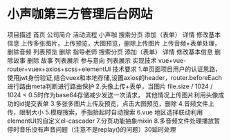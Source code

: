 # 小声咖第三方管理后台网站

项目描述
首页
	公司简介
	活动流程
小声咖
	搜索分页
	添加（表单）
	详情
		修改基本信息
		上传多张图片，上传预览，大图预览，删除上传图片
		上传音频+表单处理，删除音频
		列表预览
	删除
指导老师
	搜索分页
	添加（表单）
	详情
		修改基本信息
		删除故事
	删除
故事
	列表展示
参与意向
	列表展示
实现技术 vue+vue-router+vuex+axios+scss+elementUI
技术要求
1.单页面项目用户的认证思路，使用jwt身份验证,结合vuex和本地存储,设置axios的header，router.beforeEach进行路由meta判断进行路由保护
2.头像上传+表单，当图片 file.size / 1024 / 1024 < 0.5时作为base64存储减少发送一次请求， 其他情况上传图片利用头像成功的id提交表单
3.多张多图片上传及预览，点击大图预览，删除
4.音频文件上传，限制大小
5.模糊搜索，手指抬起时自动搜索
6.vue 地区选择联动利用elementUI的自定义el-cascader
7.分页功能抽象mixin
8.多音频文件处理播放暂停时音乐没有声音问题（注意不是replay()的问题）30延时处理




